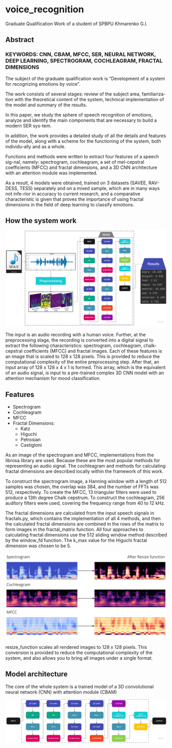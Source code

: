 # voice_recognition
Graduate Qualification Work of a student of SPBPU Khmarenko G.I.
## Abstract
### KEYWORDS: CNN, CBAM, MFCC, SER, NEURAL NETWORK, DEEP LEARNING, SPECTROGRAM, COCHLEAGRAM, FRACTAL DIMENSIONS
The subject of the graduate qualification work is “Development of a system for recognizing emotions by voice".

The work consists of several stages: review of the subject area, familiariza-tion with the theoretical content of the system, technical implementation of the model and summary of the results.

In this paper, we study the sphere of speech recognition of emotions, analyze and identify the main components that are necessary to build a modern SER sys-tem.

In addition, the work provides a detailed study of all the details and features of the model, along with a scheme for the functioning of the system, both individu-ally and as a whole.

Functions and methods were written to extract four features of a speech sig-nal, namely: spectrogram, cochleagram, a set of mel-cepstral coefficients (MFCC) and fractal dimensions, and a 3D CNN architecture with an attention module was implemented.

As a result, 4 models were obtained, trained on 3 datasets (SAVEE, RAV-DESS, TESS) separately and on a mixed sample, which are in many ways not infe-rior in accuracy to current research, and a comparative characteristic is given that proves the importance of using fractal dimensions in the field of deep learning to classify emotions.

## How the system work
![system](https://github.com/Partygrib/voice_recognition/blob/master/resources/model.jpg)

The input is an audio recording with a human voice. Further, at the preprocessing stage, the recording is converted into a digital signal to extract the following characteristics: spectrogram, cochleagram, chalk-cepstral coefficients (MFCC) and fractal images. Each of these features is an image that is scaled to 128 x 128 pixels. This is provided to reduce the computational complexity of the entire preprocessing step. After that, an input array of 128 x 128 x 4 x 1 is formed. This array, which is the equivalent of an audio signal, is input to a pre-trained complex 3D CNN model with an attention mechanism for mood classification.

## Features
- Spectrogram
- Cochleagram
- MFCC
- Fractal Dimensions:
  + Katz
  + Higuchi
  + Petrosian
  + Castigloni

As an image of the spectrogram and MFCC, implementations from the librosa library are used. Because these are the most popular methods for representing an audio signal. The cochleagram and methods for calculating fractal dimensions are described locally within the framework of this work.

To construct the spectrogram image, a Hanning window with a length of 512 samples was chosen, the overlap was 384, and the number of FFTs was 512, respectively. To create the MFCC, 13 triangular filters were used to produce a 13th degree Chalk cepstrum. To construct the cochleagram, 256 auditory filters were used, covering the frequency range from 40 to 12 kHz.

The fractal dimensions are calculated from the input speech signals in fractals.py, which contains the implementation of all 4 methods, and then the calculated fractal dimensions are combined in the rows of the matrix to form images in the fractal_matrix function. All four approaches to calculating fractal dimensions use the 512 sliding window method described by the window_fd function. The k_max value for the Higuchi fractal dimension was chosen to be 5.

![features](https://github.com/Partygrib/voice_recognition/blob/master/resources/features.jpg)

resize_function scales all rendered images to 128 x 128 pixels. This conversion is provided to reduce the computational complexity of the system, and also allows you to bring all images under a single format.


## Model architecture
The core of the whole system is a trained model of a 3D convolutional neural network (CNN) with attention module (CBAM)

![model](https://github.com/Partygrib/voice_recognition/blob/master/resources/architecture.jpg)
